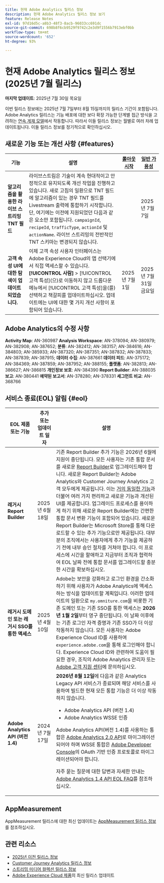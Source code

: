 ```yaml
---
title: 현재 Adobe Analytics 릴리스 정보
description: 현재 Adobe Analytics 릴리스 정보 보기
feature: Release Notes
exl-id: 97d16d5c-a8b3-48f3-8acb-96033cc691dc
source-git-commit: 698b8f6cb9529f9742c2e3d9f1556b7913ebf0bb
workflow-type: tm+mt
source-wordcount: '652'
ht-degree: 93%

---
```


# 현재 Adobe Analytics 릴리스 정보 (2025년 7월 릴리스)

**마지막 업데이트**: 2025년 7월 30일 목요일

이번 릴리스 정보에는 2025년 7월 7일부터 8월 15일까지의 릴리스 기간이 포함됩니다. Adobe Analytics 릴리스는 기능 배포에 대한 보다 확장 가능한 단계별 접근 방식을 고려하는 [연속 게재 모델](releases.md)에서 작동합니다. 따라서 이들 릴리스 정보는 월별로 여러 차례 업데이트됩니다. 이들 릴리스 정보를 정기적으로 확인하십시오.

## 새로운 기능 또는 개선 사항 {#features}

| 기능 | 설명 | [롤아웃 시작](releases.md) | [일반 가용성](releases.md) |
| ----------- | ---------- | ------- | ---- |
| **알고리즘을 활용한 라이브 스트리밍 TNT 필드** | 라이브스트림은 기술이 계속 현대적이고 안정적으로 유지되도록 개선 작업을 진행하고 있습니다. 새로 고침의 일환으로 TNT 필드에 알고리즘이 있는 경우 TNT 필드를 Livestream 출력에 통합하기 시작합니다. 단, 여기에는 이전에 지원되었던 다음과 같은 요소만 포함됩니다. `campaignId`, `recipeId`, `trafficType`, `actionId` 및 `actionName`. 라이브 스트리밍의 전반적인 TNT 스키마는 변경되지 않습니다. |   | 2025년 7월 7일 |
| **고객 속성 UI에 대한 탐색이 업데이트되었습니다.** | 이제 고객 속성 사용자 인터페이스는 Adobe Experience Cloud의 앱 선택기에서 직접 액세스할 수 있습니다. **[!UICONTROL 사람]** > [!UICONTROL 고객 특성]&#x200B;(으)로 이동하지 않고 드롭다운 메뉴에서 [!UICONTROL 고객 특성]을(를) 선택하고 책갈피를 업데이트하십시오.  업데이트에는 UI에 대한 몇 가지 개선 사항이 포함되어 있습니다. | 2025년 7월 1일 | 2025년 7월 31일 금요일 |

## Adobe Analytics의 수정 사항

**Activity Map**: AN-360987
**Analysis Workspace**: AN-378094; AN-380979; AN-382908; AN-387652;
**분류**: AN-382412; AN-383157; AN-384616; AN-384803; AN-385933; AN-387320; AN-387351; AN-387832; AN-387833; AN-387839; AN-387915;
**데이터 수집**: AN-387661
**데이터 피드**: AN-375172; AN-384369; AN-387859; AN-387952; AN-388155;
**플랫폼**: AN-382813; AN-386627; AN-386815
**개인정보 보호**: AN-384390
**Report Builder**: AN-388035
**보고**: AN-380441
**예약된 보고서**: AN-378280; AN-378331
**세그먼트 비교**: AN-368766


## 서비스 종료(EOL) 알림 {#eol}

| EOL 제품 또는 기능 | 추가 또는 업데이트 일자 | 설명 |
| --- | --- | --- |
| **레거시 Report Builder** | 2025년 6월 18일 | 기존 Report Builder 추가 기능은 2026년 6월에 지원이 중단됩니다. 모든 사용자는 기존 통합 문서를 새로운 [Report Builder](https://experienceleague.adobe.com/ko/docs/analytics/analyze/report-builder/rb-overview)로 업그레이드해야 합니다. 새로운 Report Builder는 Adobe Analytics와 Customer Journey Analytics 고객 모두에게 제공됩니다. 이는 [거의 동일한 기능](https://experienceleague.adobe.com/ko/docs/analytics/analyze/report-builder/convert-workbooks#unsupported)과 더불어 여러 가지 편리하고 새로운 기능과 개선된 UI를 제공합니다. 업그레이드 프로세스를 용이하게 하기 위해 새로운 Report Builder에는 간편한 통합 문서 변환 기능이 포함되어 있습니다. 새로운 Report Builder는 Microsoft Store를 통해 다운로드할 수 있는 추가 기능으로만 제공됩니다. 대부분의 조직에서는 사용자에게 추가 기능을 제공하기 전에 내부 승인 절차를 거쳐야 합니다. 이 프로세스에 시간을 할애하고 지금부터 조직과 협력하여 EOL 날짜 전에 통합 문서를 업그레이드할 충분한 시간을 확보하십시오. |
| **레거시 도메인 또는 레거시 SSO를 통한 액세스** | 2025년 4월 10일 | Adobe는 보안을 강화하고 로그인 환경을 간소화하기 위해 사용자가 Adobe Analytics에 액세스하는 방식을 업데이트할 계획입니다. 이러한 업데이트의 일환으로 `my.omniture.com`을 비롯한 기존 도메인 또는 기존 SSO를 통한 액세스는 **2026년 1월 2일**&#x200B;부터 영구 중단됩니다. 이 날짜 이후에는 기존 로그인 자격 증명과 기존 SSO가 더 이상 작동하지 않습니다. 모든 사용자는 Adobe Experience Cloud ID를 사용하여 `experience.adobe.com`을 통해 로그인해야 합니다. Experience Cloud ID와 관련하여 도움이 필요한 경우, 조직의 Adobe Analytics 관리자 또는 [Adobe 고객 지원 센터](https://helpx.adobe.com/kr/contact.html)에 문의하십시오. |
| **Adobe Analytics API (버전 1.4)** | 2024년 7월 17일 | **2026년 8월 12일**&#x200B;에 다음과 같은 Analytics Legacy API 서비스가 종료되며 해당 서비스를 사용하여 빌드한 현재 모든 통합 기능은 더 이상 작동하지 않습니다.<ul><li>Adobe Analytics API (버전 1.4)</li><li>Adobe Analytics WSSE 인증</li></ul><p>Adobe Analytics API(버전 1.4)를 사용하는 통합은 [Adobe Analytics 2.0 API](https://developer.adobe.com/analytics-apis/docs/2.0/)로 마이그레이션되어야 하며 WSSE 통합은 [Adobe Developer Console](https://developer.adobe.com/console)의 OAuth 기반 인증 프로토콜로 마이그레이션되어야 합니다.</p><p>자주 묻는 질문에 대한 답변과 자세한 안내는 [Adobe Analytics 1.4 API EOL FAQ](/help/admin/c-admin-api/c-admin-14-api-eol.md)를 참조하십시오.</p> |


## AppMeasurement

AppMeasurement 릴리스에 대한 최신 업데이트는 [AppMeasurement 릴리스 정보](https://github.com/adobe/appmeasurement/releases)를 참조하십시오.


## 관련 리소스

* [2025년 이전 릴리스 정보](/help/release-notes/2025.md)
* [Customer Journey Analytics 릴리스 정보](https://experienceleague.adobe.com/docs/analytics-platform/using/releases/latest.html?lang=ko)
* [스트리밍 미디어 컬렉션 릴리스 정보](https://experienceleague.adobe.com/docs/media-analytics/using/additional-resources/release-notes.html?lang=ko)
* [Adobe Experience Cloud 제품](https://business.adobe.com/products/adobe-experience-cloud-products.html)의 최신 릴리스 업데이트
